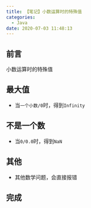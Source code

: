 ```yaml
---
title: 【笔记】小数运算时的特殊值
categories:
  - Java
date: 2020-07-03 11:48:13
---
```


## 前言

小数运算时的特殊值

<!-- more -->

## 最大值

- 当`一个小数/0`时，得到`Infinity`

## 不是一个数

- 当`0/0.0`时，得到`NaN`

## 其他

- 其他数学问题，会直接报错

## 完成

